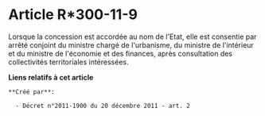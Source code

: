# Article R*300-11-9

Lorsque la concession est accordée au nom de l'Etat, elle est consentie par arrêté conjoint du ministre chargé de
l'urbanisme, du ministre de l'intérieur et du ministre de l'économie et des finances, après consultation des collectivités
territoriales intéressées.

**Liens relatifs à cet article**

	**Créé par**:

	  - Décret n°2011-1900 du 20 décembre 2011 - art. 2
